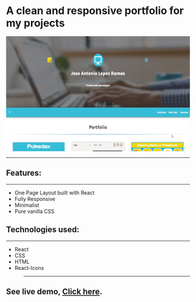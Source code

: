 # A clean and responsive portfolio for my projects

![ Alt text](portfolio.gif) [](portfolio.gif)

<div>
<hr />

<h2>Features:</h2>

<hr />
<ul>
    <li>One Page Layout built with React</li>
    <li>Fully Responsive</li>
    <li>Minimalist</li>
    <li>Pure vanilla CSS</li>
<ul>
</div>
<div>
<h2>Technologies used:</h2>

<hr />
<ul>
    <li>React</li>
    <li>CSS</li>
    <li>HTML</li>
    <li>React-Icons</li>
<ul>
<hr/>
</div>
<div>
<h2>See live demo, <a target="_blank" href="https://joseantoniolopezramos.site/">Click here</a>.</h2>
</div>
